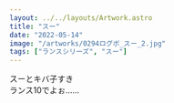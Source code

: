 ```yaml
---
layout: ../../layouts/Artwork.astro
title: "スー"
date: "2022-05-14"
image: "/artworks/0294ログボ_スー_2.jpg"
tags: ["ランスシリーズ", "スー"]
---
```


スーとキバ子すき  
ランス10でよぉ……
